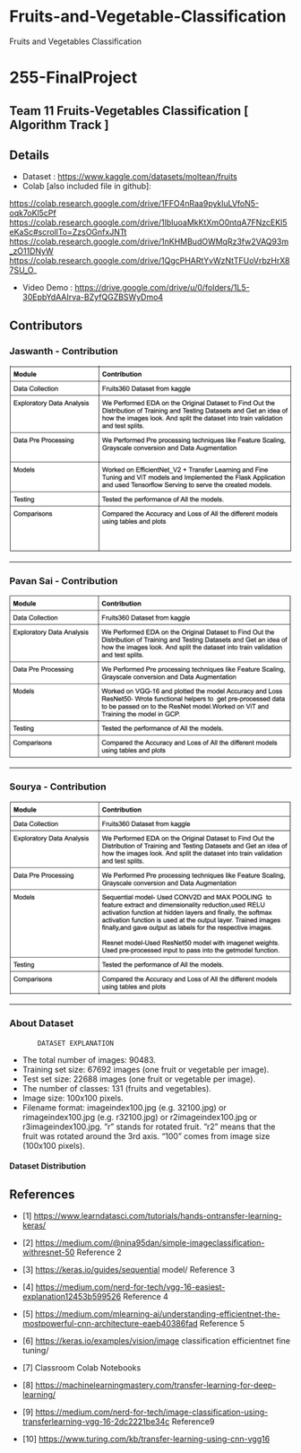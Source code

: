 # Fruits-and-Vegetable-Classification
Fruits and Vegetables Classification

# 255-FinalProject
## Team 11  Fruits-Vegetables Classification [ Algorithm Track ]

## Details
- Dataset : https://www.kaggle.com/datasets/moltean/fruits
- Colab  [also included file in github]: 

 https://colab.research.google.com/drive/1FFO4nRaa9pykluLVfoN5-oqk7oKl5cPf
 https://colab.research.google.com/drive/1lbIuoaMkKtXmO0ntqA7FNzcEKI5eKaSc#scrollTo=ZzsOGnfxJNTt
 https://colab.research.google.com/drive/1nKHMBudOWMqRz3fw2VAQ93m_zO11DNyW
 https://colab.research.google.com/drive/1QgcPHARtYvWzNtTFUoVrbzHrX87SU_O_
 
- Video Demo :
  https://drive.google.com/drive/u/0/folders/1L5-30EpbYdAAIrva-BZyfQGZBSWyDmo4

## Contributors
### Jaswanth  - Contribution

![image](https://github.com/JaswanthKarangula/Fruits-and-Vegetable-Classification/blob/main/jaswanthcontribution.png?raw=true)



<hr>

### Pavan Sai - Contribution

![Contribution-Pavan](https://github.com/JaswanthKarangula/Fruits-and-Vegetable-Classification/blob/main/pavancontribution.png?raw=true)


<hr>

### Sourya - Contribution

![Contribution-Sourya](https://github.com/JaswanthKarangula/Fruits-and-Vegetable-Classification/blob/main/souryacontribution.png?raw=true)




<hr>

### About Dataset
           DATASET EXPLANATION
- The total number of images: 90483.
- Training set size: 67692 images (one fruit or vegetable
per image).
- Test set size: 22688 images (one fruit or vegetable per
image).
- The number of classes: 131 (fruits and vegetables).
- Image size: 100x100 pixels.
- Filename format: imageindex100.jpg (e.g. 32100.jpg)
or rimageindex100.jpg (e.g. r32100.jpg) or
r2imageindex100.jpg or r3imageindex100.jpg. ”r”
stands for rotated fruit. ”r2” means that the fruit was
rotated around the 3rd axis. “100” comes from image
size (100x100 pixels).


#### Dataset Distribution


## References
- [1] https://www.learndatasci.com/tutorials/hands-ontransfer-learning-keras/

- [2] https://medium.com/@nina95dan/simple-imageclassification-withresnet-50 Reference 2
- [3] https://keras.io/guides/sequential model/ Reference 3
- [4] https://medium.com/nerd-for-tech/vgg-16-easiest-explanation12453b599526 Reference 4
- [5] https://medium.com/mlearning-ai/understanding-efficientnet-the-mostpowerful-cnn-architecture-eaeb40386fad Reference 5
- [6] https://keras.io/examples/vision/image classification efficientnet fine tuning/
- [7] Classroom Colab Notebooks
- [8] https://machinelearningmastery.com/transfer-learning-for-deep-learning/
- [9] https://medium.com/nerd-for-tech/image-classification-using-transferlearning-vgg-16-2dc2221be34c Reference9
- [10] https://www.turing.com/kb/transfer-learning-using-cnn-vgg16

